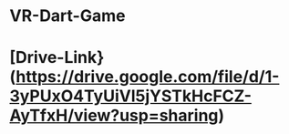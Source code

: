 # VR-Dart-Game

# [Drive-Link}(https://drive.google.com/file/d/1-3yPUxO4TyUiVl5jYSTkHcFCZ-AyTfxH/view?usp=sharing)
